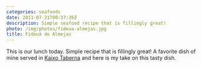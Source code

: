 ```yaml
---
categories: seafoods
date: 2011-07-21T00:37:35Z
description: Simple seafood recipe that is fillingly great!
photo: /img/photos/fideua-almejas.jpg
title: Fideuá de Almejas
---
```


This is our lunch today. Simple recipe that is fillingly great!
A favorite dish of mine served in [Kaixo Taberna](http://maps.google.com/places/es/28012/madrid/calle-de-barcelona/12/-kaixo-taberna?hl=en) and here is my take on this tasty dish.
